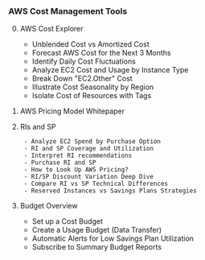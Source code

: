  
 ### AWS Cost Management Tools

 0. AWS Cost Explorer
  
     - Unblended Cost vs Amortized Cost
     - Forecast AWS Cost for the Next 3 Months
     - Identify Daily Cost Fluctuations
     - Analyze EC2 Cost and Usage by Instance Type
     - Break Down "EC2.Other" Cost
     - Illustrate Cost Seasonality by Region
     - Isolate Cost of Resources with Tags

1. AWS Pricing Model Whitepaper

2. RIs and SP

        - Analyze EC2 Spend by Purchase Option
        - RI and SP Coverage and Utilization
        - Interpret RI recommendations
        - Purchase RI and SP
        - How to Look Up AWS Pricing?
        - RI/SP Discount Variation Deep Dive
        - Compare RI vs SP Technical Differences
        - Reserved Instances vs Savings Plans Strategies
   
 3. Budget Overview
 
       - Set up a Cost Budget
       - Create a Usage Budget (Data Transfer)
       - Automatic Alerts for Low Savings Plan Utilization
       - Subscribe to Summary Budget Reports
 
